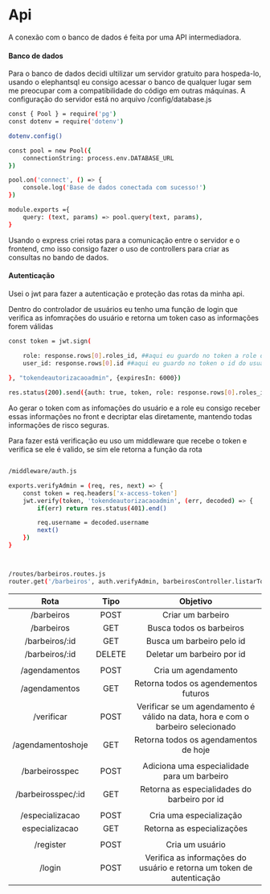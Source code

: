 # Api

A conexão com o banco de dados é feita por uma API intermediadora.



#### Banco de dados
Para o banco de dados decidi ultilizar um servidor gratuito para hospeda-lo, usando o elephantsql eu consigo acessar o banco de qualquer lugar sem me preocupar com a compatibilidade do código em outras máquinas. A configuração do servidor está no arquivo /config/database.js

```sh
const { Pool } = require('pg')
const dotenv = require('dotenv')

dotenv.config()

const pool = new Pool({
    connectionString: process.env.DATABASE_URL
})

pool.on('connect', () => {
    console.log('Base de dados conectada com sucesso!')
})

module.exports ={
    query: (text, params) => pool.query(text, params),
}
```

Usando o express criei rotas para a comunicação entre o servidor e o frontend, cmo isso consigo fazer o uso de controllers para criar as consultas no bando de dados.

#### Autenticação

Usei o jwt para fazer a autenticação e proteção das rotas da minha api.

Dentro do controlador de usuários eu tenho uma função de login que verifica as infomrações do usuário e retorna um token caso as informações forem válidas
```sh
const token = jwt.sign(

    role: response.rows[0].roles_id, ##aqui eu guardo no token a role do usuário
    user_id: response.rows[0].id ##aqui eu guardo no token o id do usuário
    
}, "tokendeautorizacaoadmin", {expiresIn: 6000})

res.status(200).send({auth: true, token, role: response.rows[0].roles_id, user_id: response.rows[0].id})
```

Ao gerar o token com as infomações do usuário e a role eu consigo receber essas informações no front e decriptar elas diretamente, mantendo todas informações de risco seguras.


Para fazer está verificação eu uso um middleware que recebe o token e verifica se ele é valido, se sim ele retorna a função da rota
```sh

/middleware/auth.js

exports.verifyAdmin = (req, res, next) => {
    const token = req.headers['x-access-token']
    jwt.verify(token, 'tokendeautorizacaoadmin', (err, decoded) => {
        if(err) return res.status(401).end()

        req.username = decoded.username
        next()
    })
}



/routes/barbeiros.routes.js
router.get('/barbeiros', auth.verifyAdmin, barbeirosController.listarTodosBarbeiros)

```

Rota | Tipo | Objetivo
:---: | :---: | :---:
/barbeiros  | POST | Criar um barbeiro
/barbeiros  | GET | Busca todos os barbeiros
/barbeiros/:id | GET | Busca um barbeiro pelo id
/barbeiros/:id | DELETE | Deletar um barbeiro por id
| | |
/agendamentos | POST | Cria um agendamento
/agendamentos | GET | Retorna todos os agendementos futuros
/verificar | POST | Verificar se um agendamento é válido na data, hora e com o barbeiro selecionado
/agendamentoshoje | GET | Retorna todos os agendamentos de hoje
| | |
/barbeirosspec | POST | Adiciona uma especialidade para um barbeiro
/barbeirosspec/:id | GET | Retorna as especialidades do barbeiro por id
| | |
/especializacao | POST | Cria uma especialização
especializacao | GET | Retorna as especializações
| | |
/register | POST | Cria um usuário
/login | POST | Verifica as informações do usuário e retorna um token de autenticação




